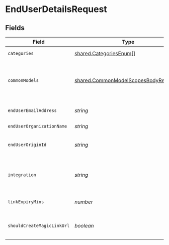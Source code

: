 # EndUserDetailsRequest


## Fields

| Field                                                                                                                                                                                                                                                       | Type                                                                                                                                                                                                                                                        | Required                                                                                                                                                                                                                                                    | Description                                                                                                                                                                                                                                                 |
| ----------------------------------------------------------------------------------------------------------------------------------------------------------------------------------------------------------------------------------------------------------- | ----------------------------------------------------------------------------------------------------------------------------------------------------------------------------------------------------------------------------------------------------------- | ----------------------------------------------------------------------------------------------------------------------------------------------------------------------------------------------------------------------------------------------------------- | ----------------------------------------------------------------------------------------------------------------------------------------------------------------------------------------------------------------------------------------------------------- |
| `categories`                                                                                                                                                                                                                                                | [shared.CategoriesEnum](../../models/shared/categoriesenum.md)[]                                                                                                                                                                                            | :heavy_check_mark:                                                                                                                                                                                                                                          | The integration categories to show in Merge Link.                                                                                                                                                                                                           |
| `commonModels`                                                                                                                                                                                                                                              | [shared.CommonModelScopesBodyRequest](../../models/shared/commonmodelscopesbodyrequest.md)[]                                                                                                                                                                | :heavy_minus_sign:                                                                                                                                                                                                                                          | An array of objects to specify the models and fields that will be disabled for a given Linked Account. Each object uses model_id, enabled_actions, and disabled_fields to specify the model, method, and fields that are scoped for a given Linked Account. |
| `endUserEmailAddress`                                                                                                                                                                                                                                       | *string*                                                                                                                                                                                                                                                    | :heavy_check_mark:                                                                                                                                                                                                                                          | Your end user's email address. This is purely for identification purposes - setting this value will not cause any emails to be sent.                                                                                                                        |
| `endUserOrganizationName`                                                                                                                                                                                                                                   | *string*                                                                                                                                                                                                                                                    | :heavy_check_mark:                                                                                                                                                                                                                                          | Your end user's organization.                                                                                                                                                                                                                               |
| `endUserOriginId`                                                                                                                                                                                                                                           | *string*                                                                                                                                                                                                                                                    | :heavy_check_mark:                                                                                                                                                                                                                                          | This unique identifier typically represents the ID for your end user in your product's database. This value must be distinct from other Linked Accounts' unique identifiers.                                                                                |
| `integration`                                                                                                                                                                                                                                               | *string*                                                                                                                                                                                                                                                    | :heavy_minus_sign:                                                                                                                                                                                                                                          | The slug of a specific pre-selected integration for this linking flow token. For examples of slugs, see https://www.merge.dev/docs/basics/integration-metadata/.                                                                                            |
| `linkExpiryMins`                                                                                                                                                                                                                                            | *number*                                                                                                                                                                                                                                                    | :heavy_minus_sign:                                                                                                                                                                                                                                          | An integer number of minutes between [30, 720 or 10080 if for a Magic Link URL] for how long this token is valid. Defaults to 30.                                                                                                                           |
| `shouldCreateMagicLinkUrl`                                                                                                                                                                                                                                  | *boolean*                                                                                                                                                                                                                                                   | :heavy_minus_sign:                                                                                                                                                                                                                                          | Whether to generate a Magic Link URL. Defaults to false. For more information on Magic Link, see https://merge.dev/blog/integrations-fast-say-hello-to-magic-link.                                                                                          |